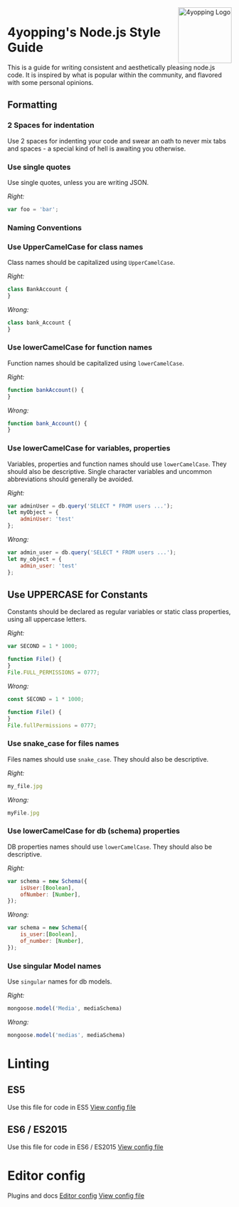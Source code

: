 <a href="http://4yopping.com">
    <img src="http://4yopping.com/4yopping.png" alt="4yopping Logo"
         title="4yopping Logo" align="right" width="120px" height="125px" />
</a>

# 4yopping's Node.js Style Guide

This is a guide for writing consistent and aesthetically pleasing node.js code.
It is inspired by what is popular within the community, and flavored with some
personal opinions.


## Formatting


### 2 Spaces for indentation

Use 2 spaces for indenting your code and swear an oath to never mix tabs and
spaces - a special kind of hell is awaiting you otherwise.


### Use single quotes

Use single quotes, unless you are writing JSON.

*Right:*

```js
var foo = 'bar';
```


### Naming Conventions


### Use UpperCamelCase for class names

Class names should be capitalized using `UpperCamelCase`.

*Right:*

```js
class BankAccount {
}
```

*Wrong:*

```js
class bank_Account {
}
```


### Use lowerCamelCase for function names

Function names should be capitalized using `lowerCamelCase`.

*Right:*

```js
function bankAccount() {
}
```

*Wrong:*

```js
function bank_Account() {
}
```

### Use lowerCamelCase for variables, properties

Variables, properties and function names should use `lowerCamelCase`.  They
should also be descriptive. Single character variables and uncommon
abbreviations should generally be avoided.

*Right:*

```js
var adminUser = db.query('SELECT * FROM users ...');
let myObject = {
	adminUser: 'test'
};
```

*Wrong:*

```js
var admin_user = db.query('SELECT * FROM users ...');
let my_object = {
	admin_user: 'test'
};
```

## Use UPPERCASE for Constants

Constants should be declared as regular variables or static class properties,
using all uppercase letters.

*Right:*

```js
var SECOND = 1 * 1000;

function File() {
}
File.FULL_PERMISSIONS = 0777;
```

*Wrong:*

```js
const SECOND = 1 * 1000;

function File() {
}
File.fullPermissions = 0777;
```

[const]: https://developer.mozilla.org/en/JavaScript/Reference/Statements/const



### Use snake_case for files names

Files names should use `snake_case`.  They
should also be descriptive.

*Right:*

```js
my_file.jpg
```

*Wrong:*

```js
myFile.jpg
```

### Use lowerCamelCase for db (schema) properties

DB properties names should use `lowerCamelCase`.  They
should also be descriptive.

*Right:*

```js
var schema = new Schema({
	isUser:[Boolean],
	ofNumber: [Number],
});
```

*Wrong:*

```js
var schema = new Schema({
	is_user:[Boolean],
	of_number: [Number],
});
```


### Use singular Model names

Use `singular` names for db models.

*Right:*

```js
mongoose.model('Media', mediaSchema)
```

*Wrong:*

```js
mongoose.model('medias', mediaSchema)
```


# Linting

## ES5
Use this file for code in ES5
[View config file](./.jshintrc)

## ES6 / ES2015
Use this file for code in ES6 / ES2015
[View config file](./.eslintrc)


# Editor config

Plugins and docs [Editor config](http://editorconfig.org/)
[View config file](./.editorconfig)
